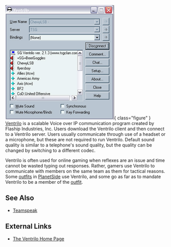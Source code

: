 ![](../images/Ventrilo.jpg){ class="figure" } [Ventrilo](Ventrilo.md) is a
scalable Voice over IP communication program created by Flaship Industries, Inc.
Users download the Ventrilo client and then connect to a Ventrilo server. Users
usually communicate through use of a headset or a microphone, but these are not
required to run Ventrilo. Default sound quality is similar to a telephone's
sound quality, but the quality can be changed by switching to a different codec.

Ventrilo is often used for online gaming when reflexes are an issue and time
cannot be wasted typing out responses. Rather, gamers use Ventrilo to
communicate with members on the same team as them for tactical reasons. Some
[outfits](../terminology/Outfit.md) in [PlanetSide](PlanetSide.md) use Ventrilo,
and some go as far as to mandate Ventrilo to be a member of the
[outfit](../terminology/Outfit.md).

## See Also

- [Teamspeak](TeamSpeak.md)

## External Links

- [The Ventrilo Home Page](http://www.ventrilo.com/)


